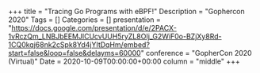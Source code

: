 +++
title = "Tracing Go Programs with eBPF!"
Description = "Gophercon 2020"
Tags = []
Categories = []
presentation = "https://docs.google.com/presentation/d/e/2PACX-1vRczQm_LNBJbEEMJlCUcvUUH5ryZL8OIj_G2WiF0o-BZjXy8Rd-1CQ0kqj68nk2cSpk8Yd4jYItDqHm/embed?start=false&loop=false&delayms=60000"
conference = "GopherCon 2020 (Virtual)"
Date = 2020-10-09T00:00:00+00:00
column = "middle"
+++
